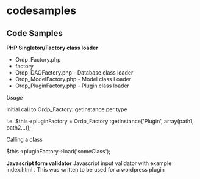 codesamples
===========

Code Samples
--------------

**PHP Singleton/Factory class loader**

- Ordp_Factory.php
- factory
-  Ordp_DAOFactory.php - Database class loader
-  Ordp_ModelFactory.php - Model class Loader
-  Ordp_PluginFactory.php - Plugin class loader

*Usage*

Initial call to Ordp_Factory::getInstance per type

i.e. $this->pluginFactory = Ordp_Factory::getInstance('Plugin', array(path1, path2...));

Calling a class

$this->pluginFactory->load('someClass');

**Javascript form validator**
Javascript input validator with example index.html . This was written to be used for a wordpress plugin 
